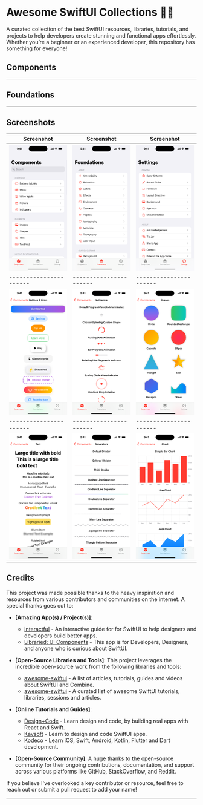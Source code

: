 # Awesome SwiftUI Collections 🚀🎨

A curated collection of the best SwiftUI resources, libraries, tutorials, and projects to help developers create stunning and functional apps effortlessly. Whether you’re a beginner or an experienced developer, this repository has something for everyone!

## Components

---

## Foundations

---

## Screenshots

| Screenshot             | Screenshot             | Screenshot             |
| ---------------------- | ---------------------- | ---------------------- |
| <img src="Demo/1.png"> | <img src="Demo/2.png"> | <img src="Demo/3.png"> |
| ---------------------- | ---------------------- | ---------------------- |
| <img src="Demo/4.png"> | <img src="Demo/5.png"> | <img src="Demo/6.png"> |
| ---------------------- | ---------------------- | ---------------------- |
| <img src="Demo/7.png"> | <img src="Demo/8.png"> | <img src="Demo/9.png"> |

## Credits

This project was made possible thanks to the heavy inspiration and resources from various contributors and communities on the internet. A special thanks goes out to:

- **[Amazing App(s) / Project(s)]**:

  - [Interactful](https://apps.apple.com/us/app/interactful/id1528095640) - An interactive guide for for SwiftUI to help designers and developers build better apps.
  - [Libraried: UI Components](https://apps.apple.com/us/app/libraried-ui-components/id1642862540) - This app is for Developers, Designers, and anyone who is curious about SwiftUI.

- **[Open-Source Libraries and Tools]**: This project leverages the incredible open-source work from the following libraries and tools:

  - [awesome-swiftui](https://github.com/vlondon/awesome-swiftui) - A list of articles, tutorials, guides and videos about SwiftUI and Combine.
  - [awesome-swiftui](https://github.com/chinsyo/awesome-swiftui) - A curated list of awesome SwiftUI tutorials, libraries, sessions and articles.

- **[Online Tutorials and Guides]**:

  - [Design+Code](https://designcode.io) - Learn design and code, by building real apps with React and Swift.
  - [Kavsoft](https://www.youtube.com/@Kavsoft) - Learn to design and code SwiftUI apps.
  - [Kodeco](https://designcode.io) - Learn iOS, Swift, Android, Kotlin, Flutter and Dart development.

- **[Open-Source Community]**: A huge thanks to the open-source community for their ongoing contributions, documentation, and support across various platforms like GitHub, StackOverflow, and Reddit.

If you believe I've overlooked a key contributor or resource, feel free to reach out or submit a pull request to add your name!

---
